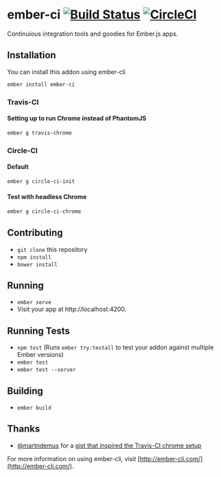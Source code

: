 # ember-ci [![Build Status](https://travis-ci.org/mike-north/ember-ci.svg?branch=master)](https://travis-ci.org/mike-north/ember-ci) [![CircleCI](https://circleci.com/gh/mike-north/ember-ci/tree/master.svg?style=svg)](https://circleci.com/gh/mike-north/ember-ci/tree/master)

Continuious integration tools and goodies for Ember.js apps.

## Installation

You can install this addon using ember-cli

```sh
ember install ember-ci
```

### Travis-CI

#### Setting up to run Chrome instead of PhantomJS 
```sh
ember g travis-chrome
```

### Circle-CI

#### Default
```sh
ember g circle-ci-init
```

#### Test with headless Chrome
```sh
ember g circle-ci-chrome
```

## Contributing

* `git clone` this repository
* `npm install`
* `bower install`

## Running

* `ember serve`
* Visit your app at http://localhost:4200.

## Running Tests

* `npm test` (Runs `ember try:testall` to test your addon against multiple Ember versions)
* `ember test`
* `ember test --server`

## Building

* `ember build`

## Thanks

* [@martndemus](https://github.com/martndemus) for a [gist that inspired the Travis-CI chrome setup](https://gist.github.com/martndemus/79fe2198c628c22b78f4)

For more information on using ember-cli, visit [http://ember-cli.com/](http://ember-cli.com/).
